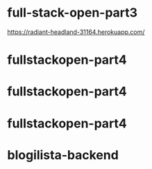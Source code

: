 # full-stack-open-part3
https://radiant-headland-31164.herokuapp.com/
# fullstackopen-part4
# fullstackopen-part4
# fullstackopen-part4
# blogilista-backend
